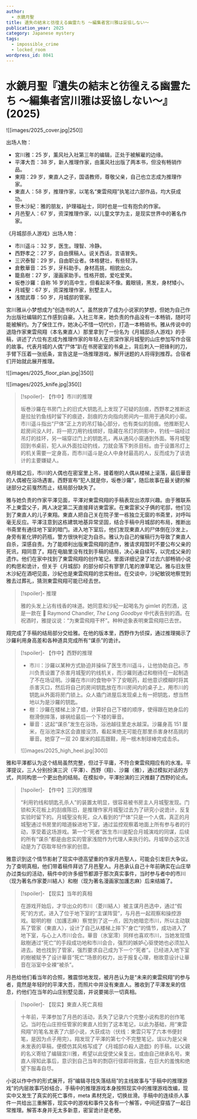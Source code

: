 ```yaml
---
author:
  - 水鏡月聖
title: 遺失の結末と彷徨える幽霊たち ～編集者宮川雅は妥協しない～
publication_year: 2025
category: Japanese mystery
tags:
  - impossible_crime
  - locked_room
wordpress_id: 8041
---
```

# 水鏡月聖『遺失の結末と彷徨える幽霊たち ～編集者宮川雅は妥協しない～』(2025)

![[images/2025_cover.jpg|250]]

出场人物：
- 宮川雅：25 岁，薰风社入社第三年的编辑，正处于被解雇的边缘。
- 平澤大吾：38 岁，新人推理作家，由薰风社出版了两本书，但没有畅销作品。
- 東翔：29 岁，東直人之子，国语教师，尊敬父亲，自己也立志成为推理作家。
- 東直人：58 岁，推理作家，以笔名“東雲飛翔”执笔过六部作品，均大获成功。
- 笹木沙紀：雅的朋友，护理福祉士，同时也是一位有抱负的作家。
- 月邑聖人：67 岁，资深推理作家，以儿童文学为主，是现实世界中的著名作家。

《月城邸杀人游戏》出场人物：
- 市川遥斗：32 岁，医生。理智、冷静。
- 西野孝之：27 岁，自由撰稿人。说关西话，言语冒失。
- 三沢泰智：29 岁，自由职业者。体格健壮，有些轻浮。
- 倉敷華音：25 岁，牙科助手。身材高挑，相貌出众。
- 籠島樹：27 岁，漫画家助手。性格开朗，爱吃爱笑。
- 坂巻沙羅：自称 16 岁的高中生，但看起来不像。戴眼镜，黑发，身材矮小。
- 月城聖：67 岁，资深推理作家，别墅主人。
- 浅間武尊：50 岁，月城邸的管家。

宮川雅从小梦想成为“创造书的人”。虽然放弃了成为小说家的梦想，但她为自己作为出版社编辑的工作感到自豪。入社三年来，她负责的作品没有一本畅销，随时可能被解约。为了保住工作，她决心不惜一切代价，打造一本畅销书。雅从传说中的退隐作家東雲飛翔（本名東直人）那里拿到了一份名为《月城邸杀人游戏》的手稿，讲述了六位有志成为推理作家的年轻人在资深作家月城聖的山庄参加写作合宿的故事。代表月城的人偶“尸体”趴在书房密室的书桌上，背后刺入一把锋利的刀，手臂下压着一张纸条，宣告这是一场推理游戏，解开谜题的人将得到推荐。合宿者们开始就此展开推理。

![[images/2025_floor_plan.jpg|350]]

![[images/2025_knife.jpg|350]]

> [!spoiler]- 【作中】市川的推理
> 
> 坂巻沙羅在书房门上的旧式大钥匙孔上发现了可疑的刮痕，西野孝之推断这是拉扯钓鱼线时留下的痕迹，刮痕的方向指向房间内一扇用于通风的小窗。市川遥斗指出“尸体”正上方的吊灯轴心部分，也有类似的刮痕。他推断犯人趁房间没人时，将一把刀用钓线绑好，隐藏在吊灯的阴影中，钓线一端经过吊灯的挂环，另一端穿过门上的钥匙孔，再从通风小窗通到外面。等月城聖回到书桌前，犯人从外面拉动钓线，刀就会落下刺杀目标。由于设置吊灯上的机关需要一定身高，而市川遥斗是众人中身材最高的人，反而成为了该诡计的主要嫌疑人。

继月城之后，市川的人偶也在密室里上吊，接着樹的人偶从楼梯上滚落，最后華音的人偶被在浴场遇害。西野宣布“犯人就是你，坂巻沙羅”，随后故事在最关键的解谜部分之前戛然而止，结局部分缺失了。

雅与她负责的作家平澤见面，平澤对東雲飛翔的手稿表现出浓厚兴趣。由于雅联系不上東雲父子，两人决定第二天直接拜访東雲家。在東雲家父子俩的宅邸，他们见到了東直人的儿子東翔。東直人把自己关在院子里一栋独立无窗的书斋里，对呼叫毫无反应。平澤注意到这栋建筑地基异常坚固，结合手稿中月城邸的布局，推断出书斋里有通往地下室的暗门。进入地下室后，他们发现東直人的尸体倒在沙发上，身旁有氰化钾的药瓶，警方很快判定为自杀。雅认为自己的催稿行为导致了東直人自杀，深感自责。为了能顺利出版東雲飛翔的遗作，雅请求翔暂时不要公布父亲的死讯，翔同意了。翔在电脑里没有找到手稿的结局，决心亲自续写，以完成父亲的遗作。他们在家中找到了東雲飛翔的创作笔记，里面详细记录了过去六部畅销小说的构思和诡计，但关于《月城邸》的部分却只有寥寥几笔的潦草笔记。雅与旧友笹木沙紀在酒吧见面，沙紀也是東雲飛翔的忠实粉丝。在交谈中，沙紀敏锐地察觉到雅去过葬礼，猜测東雲飛翔可能已经去世。

> [!spoiler]- 推理
> 
> 雅的头发上沾有线香的味道。她同意和沙紀一起喝名为 gimlet 的烈酒，这是一款在 📖 Raymond Chandler, <i>The Long Goodbye</i> 中代表告别的酒。在祝酒时，雅提议说：“为東雲飛翔干杯”。种种迹象表明東雲飛翔已去世。

翔完成了手稿的结局部分交给雅。在他的版本里，西野作为侦探，通过推理揭示了沙羅利用身高差和各种道具完成所有“谋杀”的诡计。

> [!spoiler]- 【作中】西野的推理
> 
> - 市川：沙羅以某种方式胁迫并操纵了医生市川遥斗，让他协助自己。市川负责设置了杀害月城聖的钓线机关，而沙羅则通过和樹待在一起制造了不在场证明。沙羅在市川的食物中下了安眠药，趁他意识模糊时将其杀害灭口，然后将自己的房间钥匙放在市川房间内的桌子上，用市川的钥匙从外面将房门锁上。众人撬门进屋后发现桌上有一把钥匙，想当然地以为是沙羅的钥匙。
> - 樹：沙羅在楼梯上涂了蜡，计算好自己下楼的顺序，使得跟在她身后的樹滑倒摔落，嫁祸给最后一个下楼的華音。
> - 華音：这起“谋杀”发生在浴场，浴池越往里走水越深。沙羅身高 151 厘米，在浴池深水区会直接没顶，看起来绝无可能在那里杀害身材高挑的華音。她穿了一双 20 厘米的超高跟鞋，用一根木制球棒完成击杀。
> 
> ![[images/2025_high_heel.jpg|300]]

雅和平澤都认为这个结局虽然完整，但过于平庸，不符合東雲飛翔应有的水准。平澤提议，三人分别扮演三沢（平澤）、西野（翔）、沙羅（雅），通过模拟对话的方式，共同构思一个更出色的结局。在模拟中，平澤扮演的三沢推翻了西野的论点。

> [!spoiler]- 【作中】三沢的推理
> 
> “利用钓线和钥匙孔杀人”的装置太明显，很容易被书房主人月城聖发现。门锁和天花板上的刮痕陈旧，是推理作家月城聖过去为了研究小说诡计，反复实验时留下的。月城聖没有死，众人看到的“尸体”只是一个人偶，真正的月城聖通过书房里的暗道躲进地下室，通过监控观察着地面上所有参与者的行动，享受着这场游戏。第一个“死者”医生市川是配合月城演戏的同谋，后续的所有“谋杀”都是由忠实的管家浅間作为代理人来执行的。月城举办这次活动是为了窃取年轻作家的创意。

雅意识到这个情节影射了现实中德高望重的作家月邑聖人，可能会引发巨大争议。为了查明真相，他们带着稿件拜访了月邑聖人。月邑承认自己十年前确实在山庄举办过类似的活动，稿件中的许多细节都源于那次真实事件，当时参与者中的市川（现为著名作家菱川結人）和樹（现为著名漫画家加護志麻）后来结婚了。

> [!spoiler]- 【现实】当年的真相
> 
> 在游戏开始后，才华出众的市川（菱川結人）被主谋月邑选中，通过“假死”的方式，进入了位于地下室的“主谋阵营”，与月邑一起观察和操控游戏。聪明的樹（加護志麻）察觉到了这一点，因为她暗恋市川，所以主动联系了管家（東直人），设计了自己从楼梯上摔下“身亡”的情节，成功进入了地下室，与心上人市川会合。華音（氷室澪）同样也喜欢市川，当她发现情敌樹通过“死亡”的手段成功地和市川会合，强烈的嫉妒心驱使她也必须加入进去。她也找到了管家，强烈要求自己成为下一个“死者”。已经进入地下室的樹被赋予了设计華音“死亡”场景的权力，出于报复心理，樹故意设计让華音在浴室中全裸“被杀”。

月邑给他们看当年的合照，雅震惊地发现，被月邑认为是“未来的東雲飛翔”的参与者，竟然是年轻时的平澤大吾，而照片中并没有東直人。雅收到了平澤发来的信息，约他们在当年的山庄别墅见面，并说要揭示一切真相。

> [!spoiler]- 【现实】東直人死亡真相
> 
> 十年前，平澤参加了月邑的活动，丢失了记录六个完整小说构思的创作笔记。当时在山庄担任管家的東直人捡到了这本笔记，以此为基础，用“東雲飛翔”的笔名发表了六部小说，大获成功（伏线：東雲只写了六本书便封笔，是因为点子用完）。翔发现了平澤的第七个不完整笔记，误以为是父亲未发表的草稿，便模仿其风格写成了《月城邸の殺人遊戯》的手稿，以父親的名义寄给了编辑宮川雅，希望以此促使父亲复出，或由自己继承名号。東直人得知此事后，意识到自己当年的剽窃行径即将败露，在巨大的羞愧和绝望下服毒自尽。

小说以作中作的形式展开，将“编辑寻找失落结局”的主线故事与“手稿中的推理游戏”的内层故事巧妙结合，手稿中的推理游戏本身按照现实中的推理游戏改编，现实中又发生了真实的死亡事件，meta 素材充足，切换丝滑。手稿中的连续杀人事件一共给出三重解答，现实中的游戏和事件又各有一个解答，中间还穿插了一起日常推理。解答本身并无太多新意，密室诡计是老梗。